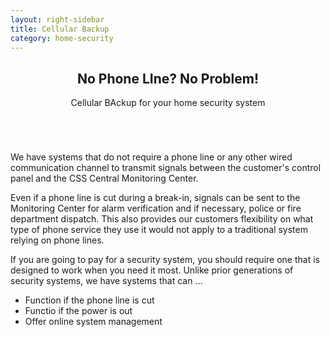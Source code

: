 ```yaml
---
layout: right-sidebar
title: Cellular Backup
category: home-security
---
```



<article>
  <header class="major">
    <h2>No Phone LIne?  No Problem!</h2>
    <p>Cellular BAckup for your home security system</p>
  </header>

  <span class="image featured"><img src="{{ site.baseurl }}/images/emotionheader_8.jpg" alt="" /></span>

  <p>We have systems that do not require a phone line or any other wired communication channel to transmit signals between the customer's control panel and the CSS Central Monitoring Center.
  </p>


  <p>Even if a phone line is cut during a break-in, signals can be sent to the Monitoring Center for alarm verification and if necessary, police or fire department dispatch. This also provides our customers flexibility on what type of phone service they use it would not apply to a traditional system relying on phone lines.</p>

  <p>If you are going to pay for a security system, you should require one that is designed to work when you need it most. Unlike prior generations of security systems, we have systems that can ...</p>
  <ul>
  <li>Function if the phone line is cut</li>
  <li>Functio if the power is out</li>
  <li>Offer online system management</li>
  </ul>
</article>
